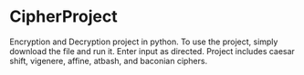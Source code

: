 # CipherProject
Encryption and Decryption project in python.
To use the project, simply download the file and run it.
Enter input as directed.
Project includes caesar shift, vigenere, affine, atbash, and baconian ciphers.
